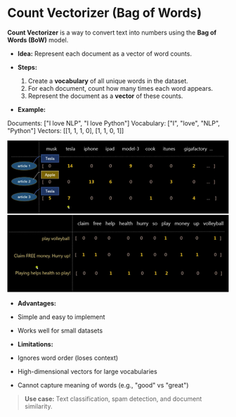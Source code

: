 # Count Vectorizer (Bag of Words)

**Count Vectorizer** is a way to convert text into numbers using the **Bag of Words (BoW)** model.

- **Idea:** Represent each document as a vector of word counts.  
- **Steps:**
  1. Create a **vocabulary** of all unique words in the dataset.  
  2. For each document, count how many times each word appears.  
  3. Represent the document as a **vector** of these counts.  

- **Example:**  


Documents: ["I love NLP", "I love Python"]
Vocabulary: ["I", "love", "NLP", "Python"]
Vectors: [[1, 1, 1, 0], [1, 1, 0, 1]]

![](images/Screenshot_2025-09-25_170902.png)
![](images/Screenshot_2025-09-25_171304.png)


- **Advantages:**
- Simple and easy to implement  
- Works well for small datasets  

- **Limitations:**
- Ignores word order (loses context)  
- High-dimensional vectors for large vocabularies  
- Cannot capture meaning of words (e.g., "good" vs "great")  

> **Use case:** Text classification, spam detection, and document similarity.
